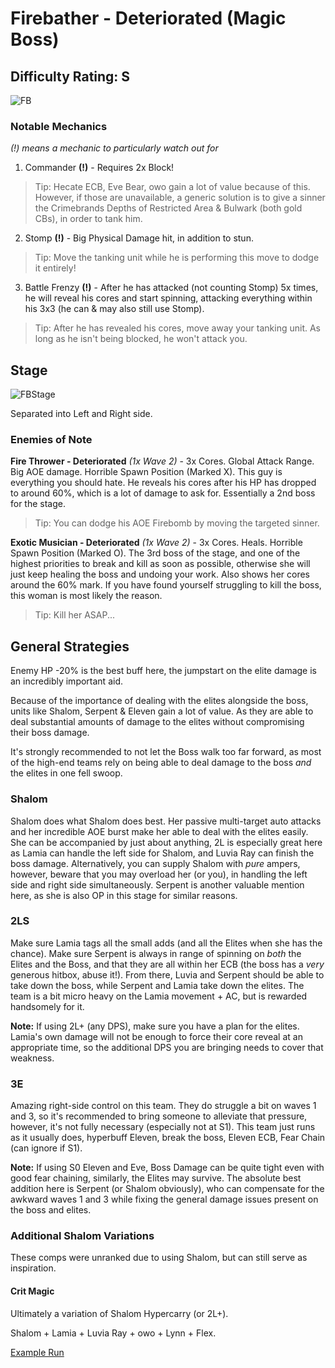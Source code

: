 # Firebather - Deteriorated (Magic Boss)
## Difficulty Rating: S

![FB](https://i.ibb.co/YDnJsLb/dnplayer-yxuh-DKt-Vl1.png)

### Notable Mechanics
*(!) means a mechanic to particularly watch out for*  

1. Commander **(!)** - Requires 2x Block!  

> Tip: Hecate ECB, Eve Bear, owo gain a lot of value because of this. However, if those are unavailable, a generic solution is to give a sinner the Crimebrands Depths of Restricted Area & Bulwark (both gold CBs), in order to tank him.  

2. Stomp **(!)** - Big Physical Damage hit, in addition to stun.  

> Tip: Move the tanking unit while he is performing this move to dodge it entirely!   

3. Battle Frenzy **(!)** - After he has attacked (not counting Stomp) 5x times, he will reveal his cores and start spinning, attacking everything within his 3x3 (he can & may also still use Stomp).  

> Tip: After he has revealed his cores, move away your tanking unit. As long as he isn't being blocked, he won't attack you.  

## Stage
![FBStage](https://i.ibb.co/Y7RQSqq/dnplayer-Ykbm-Fvz-AXc.jpg)

Separated into Left and Right side.

### Enemies of Note
**Fire Thrower - Deteriorated** *(1x Wave 2)* - 3x Cores. Global Attack Range. Big AOE damage. Horrible Spawn Position (Marked X). This guy is everything you should hate. He reveals his cores after his HP has dropped to around 60%, which is a lot of damage to ask for. Essentially a 2nd boss for the stage.  

> Tip: You can dodge his AOE Firebomb by moving the targeted sinner.


**Exotic Musician - Deteriorated** *(1x Wave 2)* - 3x Cores. Heals. Horrible Spawn Position (Marked O). The 3rd boss of the stage, and one of the highest priorities to break and kill as soon as possible, otherwise she will just keep healing the boss and undoing your work. Also shows her cores around the 60% mark. If you have found yourself struggling to kill the boss, this woman is most likely the reason.  

> Tip: Kill her ASAP...


## General Strategies

Enemy HP -20% is the best buff here, the jumpstart on the elite damage is an incredibly important aid.

Because of the importance of dealing with the elites alongside the boss, units like Shalom, Serpent & Eleven gain a lot of value. As they are able to deal substantial amounts of damage to the elites without compromising their boss damage. 

It's strongly recommended to not let the Boss walk too far forward, as most of the high-end teams rely on being able to deal damage to the boss *and* the elites in one fell swoop.

### Shalom
Shalom does what Shalom does best. Her passive multi-target auto attacks and her incredible AOE burst make her able to deal with the elites easily. She can be accompanied by just about anything, 2L is especially great here as Lamia can handle the left side for Shalom, and Luvia Ray can finish the boss damage. Alternatively, you can supply Shalom with *pure* ampers, however, beware that you may overload her (or you), in handling the left side and right side simultaneously. Serpent is another valuable mention here, as she is also OP in this stage for similar reasons.

### 2LS
Make sure Lamia tags all the small adds (and all the Elites when she has the chance). Make sure Serpent is always in range of spinning on *both* the Elites and the Boss, and that they are all within her ECB (the boss has a *very* generous hitbox, abuse it!). From there, Luvia and Serpent should be able to take down the boss, while Serpent and Lamia take down the elites. The team is a bit micro heavy on the Lamia movement + AC, but is rewarded handsomely for it.

**Note:** If using 2L+ (any DPS), make sure you have a plan for the elites. Lamia's own damage will not be enough to force their core reveal at an appropriate time, so the additional DPS you are bringing needs to cover that weakness.

### 3E
Amazing right-side control on this team. They do struggle a bit on waves 1 and 3, so it's recommended to bring someone to alleviate that pressure, however, it's not fully necessary (especially not at S1). This team just runs as it usually does, hyperbuff Eleven, break the boss, Eleven ECB, Fear Chain (can ignore if S1). 

**Note:** If using S0 Eleven and Eve, Boss Damage can be quite tight even with good fear chaining, similarly, the Elites may survive. The absolute best addition here is Serpent (or Shalom obviously), who can compensate for the awkward waves 1 and 3 while fixing the general damage issues present on the boss and elites.

### Additional Shalom Variations
These comps were unranked due to using Shalom, but can still serve as inspiration.

#### Crit Magic
Ultimately a variation of Shalom Hypercarry (or 2L+).

Shalom + Lamia + Luvia Ray + owo + Lynn + Flex.

[Example Run](https://www.youtube.com/watch?v=oGL-ZkAxxkg)
